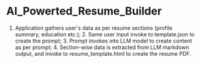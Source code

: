 # AI_Powerted_Resume_Builder
1. Application gathers user's data as per resume sections (profile summary, education etc.); 2. Same user input invoke to template.json to create the prompt; 3. Prompt invokes into LLM model to create content as per prompt; 4. Section-wise data is extracted from LLM markdown output, and invoke to resume_template.html to create the resume PDF. 
